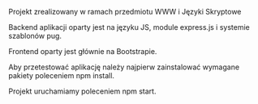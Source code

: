 Projekt zrealizowany w ramach przedmiotu WWW i Języki Skryptowe

Backend aplikacji oparty jest na języku JS, module express.js i systemie szablonów pug.

Frontend oparty jest głównie na Bootstrapie.

Aby przetestować aplikację należy najpierw zainstalować wymagane pakiety poleceniem npm install.

Projekt uruchamiamy poleceniem npm start. 
